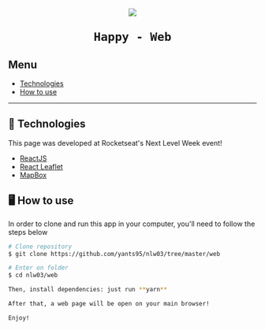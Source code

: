 <h1 align="center">
    <img src="./web/images/logo.svg" />

    Happy - Web
</h1>

## Menu
- [Technologies](#-tecnhnologies)
- [How to use](#-how-to-use)

---

## 🚀 Technologies

This page was developed at Rocketseat's Next Level Week event!

- [ReactJS]()
- [React Leaflet]()
- [MapBox]()

## 🖥 How to use

In order to clone and run this app in your computer, you'll need to follow the steps below

```bash
# Clone repository
$ git clone https://github.com/yants95/nlw03/tree/master/web

# Enter on folder
$ cd nlw03/web

Then, install dependencies: just run **yarn**

After that, a web page will be open on your main browser!

Enjoy!

